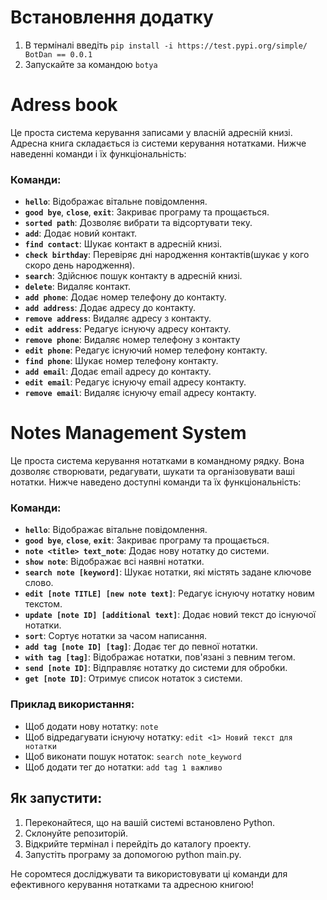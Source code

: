 # Встановлення додатку

1. В терміналі введіть `pip install -i https://test.pypi.org/simple/ BotDan == 0.0.1`
2. Запускайте за командою `botya`

# Adress book

Це проста система керування записами у власній адресній книзі. Адресна книга складається із системи керування нотатками. Нижче наведенні команди і їх функціональність:

### Команди:

- **`hello`**: Відображає вітальне повідомлення.
- **`good bye`**, **`close`**, **`exit`**: Закриває програму та прощається.
- **`sorted path`**: Дозволяє вибрати та відсортувати теку.
- **`add`**: Додає новий контакт.
- **`find contact`**: Шукає контакт в адресній книзі.
- **`check birthday`**: Перевіряє дні народження контактів(шукає у кого скоро день народження).
- **`search`**: Здійснює пошук контакту в адресній книзі.
- **`delete`**: Видаляє контакт.
- **`add phone`**: Додає номер телефону до контакту.
- **`add address`**: Додає адресу до контакту.
- **`remove address`**: Видаляє адресу з контакту.
- **`edit address`**: Редагує існуючу адресу контакту.
- **`remove phone`**: Видаляє номер телефону з контакту
- **`edit phone`**: Редагує існуючий номер телефону контакту.
- **`find phone`**: Шукає номер телефону контакту.
- **`add email`**: Додає email адресу до контакту.
- **`edit email`**: Редагує існуючу email адресу контакту.
- **`remove email`**: Видаляє існуючу email адресу контакту.

# Notes Management System

Це проста система керування нотатками в командному рядку. Вона дозволяє створювати, редагувати, шукати та організовувати ваші нотатки. Нижче наведено доступні команди та їх функціональність:

### Команди:

- **`hello`**: Відображає вітальне повідомлення.
- **`good bye`**, **`close`**, **`exit`**: Закриває програму та прощається.
- **`note <title> text_note`**: Додає нову нотатку до системи.
- **`show note`**: Відображає всі наявні нотатки.
- **`search note [keyword]`**: Шукає нотатки, які містять задане ключове слово.
- **`edit [note TITLE] [new note text]`**: Редагує існуючу нотатку новим текстом.
- **`update [note ID] [additional text]`**: Додає новий текст до існуючої нотатки.
- **`sort`**: Сортує нотатки за часом написання.
- **`add tag [note ID] [tag]`**: Додає тег до певної нотатки.
- **`with tag [tag]`**: Відображає нотатки, пов'язані з певним тегом.
- **`send [note ID]`**: Відправляє нотатку до системи для обробки.
- **`get [note ID]`**: Отримує список нотаток з системи.

### Приклад використання:

- Щоб додати нову нотатку: `note`
- Щоб відредагувати існуючу нотатку: `edit <1> Новий текст для нотатки`
- Щоб виконати пошук нотаток: `search note_keyword`
- Щоб додати тег до нотатки: `add tag 1 важливо`

## Як запустити:

1. Переконайтеся, що на вашій системі встановлено Python.
2. Склонуйте репозиторій.
3. Відкрийте термінал і перейдіть до каталогу проекту.
4. Запустіть програму за допомогою python main.py.

Не соромтеся досліджувати та використовувати ці команди для ефективного керування нотатками та адресною книгою!
